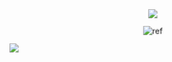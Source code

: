 <div align=center>
  <img src="https://capsule-render.vercel.app/api?type=waving&color=auto&height=200&section=header&text=Welcome&fontSize=60" >
</div>
<div align=center>
  <p class="has-line-data" data-line-start="2" data-line-end="3"><img src="http://github-profile-summary-cards.vercel.app/api/cards/repos-per-language?username=himdol&amp;theme=github" alt="ref"></p>
</div>
  <img src="https://img.shields.io/badge/JAVA-007396?style=for-the-badge&logo=java&logoColor=white">
</div>
